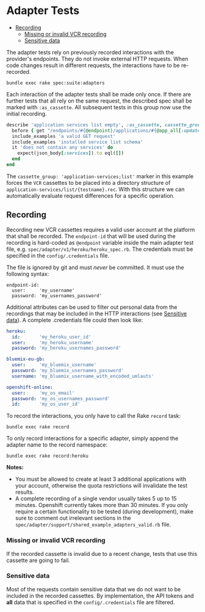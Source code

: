 # Adapter Tests

* [Recording](#recording)
  * [Missing or invalid VCR recording](#missing-or-invalid-vcr-recording)
  * [Sensitive data](#sensitive-data)

The adapter tests rely on previously recorded interactions with the provider's endpoints.
They do not invoke external HTTP requests.
When code changes result in different requests, the interactions have to be re-recorded.

```
bundle exec rake spec:suite:adapters
```

Each interaction of the adapter tests shall be made only once.
If there are further tests that all rely on the same request, the described spec shall be marked with `:as_cassette`.
All subsequent tests in this group now use the initial recording.

```ruby
describe 'application services list empty', :as_cassette, cassette_group: 'application-services;list' do
  before { get "/endpoints/#{@endpoint}/applications/#{@app_all[:updated_name]}/services", request_headers }
  include_examples 'a valid GET request'
  include_examples 'installed service list schema'
  it 'does not contain any services' do
    expect(json_body[:services]).to eql([])
  end
end
```

The `cassette_group: 'application-services;list'` marker in this example forces the `VCR` cassettes to be placed into a
directory structure of `application-services/list/{testname}.rec`.
With this structure we can automatically evaluate request differences for a specific operation.

## Recording

Recording new VCR cassettes requires a valid user account at the platform that shall be recorded.
The `endpoint-id` that will be used during the recording is hard-coded as `@endpoint` variable inside the main adapter test file, e.g. `spec/adapter/v1/heroku/heroku_spec.rb`.
The credentials must be specified in the `config/.credentials` file.

The file is ignored by git and must _never_ be committed. It must use the following syntax:

```
endpoint-id:
  user:     'my_username'
  password: 'my_usernames_password'
```

Additional attributes can be used to filter out personal data from the recordings that may be included in the HTTP interactions (see [Sensitive data](#sensitive-data)).
A complete .credentials file could then look like:

```yaml
heroku:
  id:       'my_heroku_user_id'
  user:     'my_heroku_username'
  password: 'my_heroku_usernames_password'

bluemix-eu-gb:
  user:     'my_bluemix_username'
  password: 'my_bluemix_usernames_password'
  username: 'my_bluemix_username_with_encoded_umlauts'

openshift-online:
  user:     'my_os_email'
  password: 'my_os_usernames_password'
  id:       'my_os_user_id'
```

To record the interactions, you only have to call the Rake `record` task:

```
bundle exec rake record
```

To only record interactions for a specific adapter, simply append the adapter name to the record namespace:

```
bundle exec rake record:heroku
```

**Notes:**
* You must be allowed to create at least 3 additional applications with your account, otherwise the quota restrictions will invalidate the test results.
* A complete recording of a single vendor usually takes 5 up to 15 minutes. Openshift currently takes more than 30 minutes.
If you only require a certain functionality to be tested (during development), make sure to comment out irrelevant sections in the `spec/adapter/support/shared_example_adapters_valid.rb` file.

### Missing or invalid VCR recording

If the recorded cassette is invalid due to a recent change, tests that use this cassette are going to fail.

### Sensitive data

Most of the requests contain sensitive data that we do not want to be included in the recorded cassettes.
By implementation, the API tokens and **all** data that is specified in the `config/.credentials` file are filtered.
